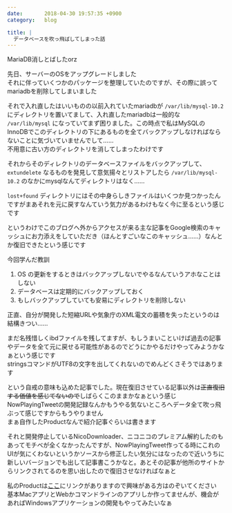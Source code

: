 ```yaml
---
date:       2018-04-30 19:57:35 +0900
category:   blog

title: |
  データベースを吹っ飛ばしてしまった話
---
```


MariaDB消しとばしたorz

<!--more-->

先日、サーバーのOSをアップグレードしました  
それに伴っていくつかのパッケージを整理していたのですが、その際に誤ってmariadbを削除してしまいました

それで入れ直したはいいものの以前入れていたmariadbが `/var/lib/mysql-10.2` にディレクトリを置いてまして、入れ直したmariadbは一般的な `/var/lib/mysql` になっていてまず困りました。この時点で私はMySQLのInnoDBでこのディレクトリの下にあるものを全てバックアップしなければならないことに気づいていませんでして……  
不用意に古い方のディレクトリを消してしまったわけです

それからそのディレクトリのデータベースファイルをバックアップして、`extundelete` なるものを発見して意気揚々とリストアしたら `/var/lib/mysql-10.2` のなかにmysqlなんてディレクトリはなく……

`lost+found` ディレクトリにはその中身らしきファイルはいくつか見つかったんですがまあそれを元に戻すなんていう気力があるわけもなく今に至るという感じです

というわけでこのブログへ外からアクセスが来る主な記事をGoogle検索のキャッシュにお力添えをしていただき（ほんとすごいなこのキャッシュ……）なんとか復旧できたという感じです

今回学んだ教訓

1. OS の更新をするときはバックアップしないでやるなんていうアホなことはしない
2. データベースは定期的にバックアップしておく
3. もしバックアップしていても安易にディレクトリを削除しない

正直、自分が開発した短縮URLや気象庁のXML電文の蓄積を失ったというのは結構きつい……

まだ名残惜しくibdファイルを残してますが、もしうまいこといけば過去の記事やデータを全て元に戻せる可能性があるのでどうにかやるだけやってみようかなぁという感じです  
stringsコマンドがUTF8の文字を出してくれないのでめんどくさそうではあります

という自戒の意味も込めた記事でした。現在復旧させている記事以外は~~正直復旧する価値を感じてないので~~しばらくこのままかなぁという感じ  
NowPlayingTweetの開発記録なんかもうやる気ないところへデータ全て吹っ飛ぶって感じですからもうやりません  
まぁ自作したProductなんで紹介記事ぐらいは書きます

それと開発停止しているNicoDownloader、ニコニコのプレミアム解約したのもあってモチベが全くなかったんですが、NowPlayingTweet作ってる時にこれのUIが気にくわないというかソースから修正したい気分にはなったので近いうちに新しいバージョンでも出して記事書こうかなと。あとその記事が他所のサイトからリンクされてるのを思い出したので復旧させなければなぁと

私のProductは[ここ](https://www.kr-kp.com/)にリンクがありますので興味がある方はのぞいてください  
基本MacアプリとWebかコマンドラインのアプリしか作ってませんが、機会があればWindowsアプリケーションの開発もやってみたいなぁ

